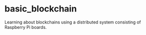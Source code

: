 # basic_blockchain
Learning about blockchains using a distributed system consisting of Raspberry Pi boards.
